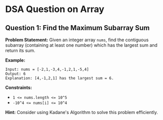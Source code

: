 # DSA Question on Array

## Question 1: Find the Maximum Subarray Sum

**Problem Statement:**
Given an integer array `nums`, find the contiguous subarray (containing at least one number) which has the largest sum and return its sum.

**Example:**
```
Input: nums = [-2,1,-3,4,-1,2,1,-5,4]
Output: 6
Explanation: [4,-1,2,1] has the largest sum = 6.
```

**Constraints:**
- `1 <= nums.length <= 10^5`
- `-10^4 <= nums[i] <= 10^4`

**Hint:**
Consider using Kadane's Algorithm to solve this problem efficiently.

